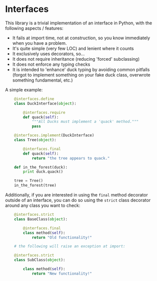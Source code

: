 Interfaces
==========

This library is a trivial implementation of an interface in Python,
with the following aspects / features:

* It fails at import time, not at construction, so you know
  immediately when you have a problem.
* It's quite simple (very few LOC) and lenient where it counts
* It exclusively uses decorators, so...
* It does not require inheritance (reducing 'forced' subclassing)
* It does not enforce any typing checks
* It is intended to 'enhance' duck typing by avoiding common
  pitfalls (forgot to implement something on your fake duck class,
  overwrote something fundamental, etc.)

A simple example:

```python
    @interfaces.define
    class DuckInterface(object):

        @interfaces.require
        def quack(self):
            """All Ducks must implement a 'quack' method."""
            pass

    @interfaces.implement(DuckInterface)
    class Tree(object):

        @interfaces.final
        def quack(self):
            return "the tree appears to quack."

    def in_the_forest(duck):
        print duck.quack()

    tree = Tree()
    in_the_forest(tree)
```

Additionally, if you are interested in using the `final` method decorator
outside of an interface, you can do so using the `strict` class decorator
around any class you want to check:

```python
    @interfaces.strict
    class BaseClass(object):

        @interfaces.final
        class method(self):
            return "Old functionality!"

    # the following will raise an exception at import:

    @interfaces.strict
    class SubClass(object):

        class method(self):
            return "New functionality!"
```
